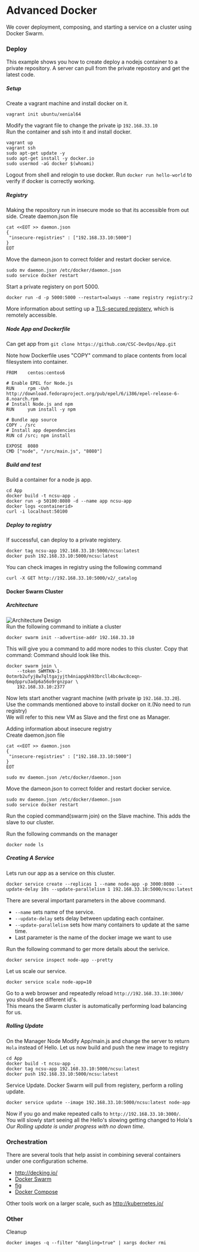 # Advanced Docker

We cover deployment, composing, and starting a service on a cluster using Docker Swarm.


### Deploy

This example shows you how to create deploy a nodejs container to a private repository. 
A server can pull from the private repostory and get the latest code.

##### Setup

Create a vagrant machine and install docker on it.
```
vagrant init ubuntu/xenial64
```
Modify the vagrant file to change the private ip `192.168.33.10`  
Run the container and ssh into it and install docker.
```
vagrant up
vagrant ssh
sudo apt-get update -y
sudo apt-get install -y docker.io
sudo usermod -aG docker $(whoami)
```
Logout from shell and relogin to use docker. Run `docker run hello-world` to verify if docker is correctly working.

##### Registry
Making the repository run in insecure mode so that its accessible from out side.
Create daemon.json file
```
cat <<EOT >> daemon.json
{
 "insecure-registries" : ["192.168.33.10:5000"]
}
EOT
```
Move the dameon.json to correct folder and restart docker service.  
```
sudo mv daemon.json /etc/docker/daemon.json
sudo service docker restart
```


Start a private registery on port 5000.

```
docker run -d -p 5000:5000 --restart=always --name registry registry:2
```

More information about setting up a [TLS-secured registery](https://docs.docker.com/registry/deploying/), which is remotely accessible.

##### Node App and Dockerfile

Can get app from `git clone https://github.com/CSC-DevOps/App.git`

Note how Dockerfile uses "COPY" command to place contents from local filesystem into container.

```
FROM    centos:centos6

# Enable EPEL for Node.js
RUN     rpm -Uvh http://download.fedoraproject.org/pub/epel/6/i386/epel-release-6-8.noarch.rpm
# Install Node.js and npm
RUN     yum install -y npm

# Bundle app source
COPY . /src
# Install app dependencies
RUN cd /src; npm install

EXPOSE  8080
CMD ["node", "/src/main.js", "8080"]
```

##### Build and test 

Build a container for a node js app.

```
cd App
docker build -t ncsu-app .
docker run -p 50100:8080 -d --name app ncsu-app
docker logs <containerid>
curl -i localhost:50100
```

##### Deploy to registry

If successful, can deploy to a private registery.

```
docker tag ncsu-app 192.168.33.10:5000/ncsu:latest
docker push 192.168.33.10:5000/ncsu:latest
```
You can check images in registry using the following command
```
curl -X GET http://192.168.33.10:5000/v2/_catalog
```

#### Docker Swarm Cluster
##### Architecture
![Architecture Design](Architecture.png)  
Run the following command to initiate a cluster

```
docker swarm init --advertise-addr 192.168.33.10
```
This will give you a command to add more nodes to this cluster. Copy that command: 
Command should look like this.
```
docker swarm join \
    --token SWMTKN-1-0otmrb2ufyj8w7qltgajyjth4niapgkh93brcll4bc4wc8ceqn-6mqdppru3adp6a56o9rgnzpar \
    192.168.33.10:2377
```

Now lets start another vagrant machine (with private ip `192.168.33.20`).   
Use the commands mentioned above to install docker on it.(No need to run registry)  
We will refer to this new VM as Slave and the first one as Manager.

Adding information about insecure registry  
Create daemon.json file
```
cat <<EOT >> daemon.json
{
 "insecure-registries" : ["192.168.33.10:5000"]
}
EOT
```
```
sudo mv daemon.json /etc/docker/daemon.json
```
Move the dameon.json to correct folder and restart docker service.  
```
sudo mv daemon.json /etc/docker/daemon.json
sudo service docker restart
```
Run the copied command(swarm join) on the Slave machine. This adds the slave to our cluster.

Run the following commands on the manager
```
docker node ls 
```
##### Creating A Service

Lets run our app as a service on this cluster. 
```
docker service create --replicas 1 --name node-app -p 3000:8080 --update-delay 10s --update-parallelism 1 192.168.33.10:5000/ncsu:latest
```
There are several important parameters in the above coommand. 
- `--name` sets name of the service.
- `--update-delay` sets delay between updating each container.
- `--update-parallelism` sets how many containers to update at the same time.
- Last parameter is the name of the docker image we want to use

Run the following command to ger more details about the serivice.
```
docker service inspect node-app --pretty
```

Let us scale our service.
```
docker service scale node-app=10
```
Go to a web browser and repeatedly reload `http://192.168.33.10:3000/` you should see different id's.  
This means the Swarm cluster is automatically performing load balancing for us.

##### Rolling Update
On the Manager Node
Modify App/main.js and change the server to return `Hola` instead of Hello.
Let us now build and push the new image to registry

```
cd App
docker build -t ncsu-app .
docker tag ncsu-app 192.168.33.10:5000/ncsu:latest
docker push 192.168.33.10:5000/ncsu:latest
```

Service Update. Docker Swarm will pull from registery, perform a rolling update.

```
docker service update --image 192.168.33.10:5000/ncsu:latest node-app  
```

Now if you go and make repeated calls to `http://192.168.33.10:3000/`.  
You will slowly start seeing all the Hello's slowing getting changed to Hola's  
*Our Rolling update is under progress with no down time.*

### Orchestration

There are several tools that help assist in combining several containers under one configuration scheme.

* http://decking.io/
* [Docker Swarm](https://docs.docker.com/engine/swarm/)
* [fig](http://www.fig.sh/)
* [Docker Compose](https://docs.docker.com/compose/)

Other tools work on a larger scale, such as http://kubernetes.io/

### Other

Cleanup

`docker images -q --filter "dangling=true" | xargs docker rmi`

